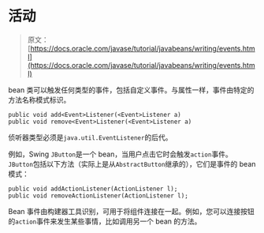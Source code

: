 # 活动

> 原文： [https://docs.oracle.com/javase/tutorial/javabeans/writing/events.html](https://docs.oracle.com/javase/tutorial/javabeans/writing/events.html)

bean 类可以触发任何类型的事件，包括自定义事件。与属性一样，事件由特定的方法名称模式标识。

```
public void add<Event>Listener(<Event>Listener a)
public void remove<Event>Listener(<Event>Listener a)

```

侦听器类型必须是`java.util.EventListener`的后代。

例如，Swing `JButton`是一个 bean，当用户点击它时会触发`action`事件。 `JButton`包括以下方法（实际上是从`AbstractButton`继承的），它们是事件的 bean 模式：

```
public void addActionListener(ActionListener l);
public void removeActionListener(ActionListener l);

```

Bean 事件由构建器工具识别，可用于将组件连接在一起。例如，您可以连接按钮的`action`事件来发生某些事情，比如调用另一个 bean 的方法。